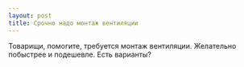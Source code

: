 ```yaml
---
layout: post 
title: Срочно надо монтаж вентиляции 
--- 
```

Товарищи, помогите, требуется монтаж вентиляции. Желательно побыстрее и подешевле. Есть варианты?